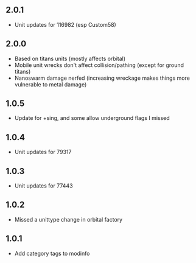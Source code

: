 ## 2.0.1

- Unit updates for 116982 (esp Custom58)

## 2.0.0

- Based on titans units (mostly affects orbital)
- Mobile unit wrecks don't affect collision/pathing (except for ground titans)
- Nanoswarm damage nerfed (increasing wreckage makes things more vulnerable to metal damage)

## 1.0.5

- Update for +sing, and some allow underground flags I missed

## 1.0.4

- Unit updates for 79317

## 1.0.3

- Unit updates for 77443

## 1.0.2

- Missed a unittype change in orbital factory

## 1.0.1

- Add category tags to modinfo
